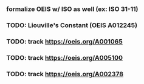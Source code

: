 
### formalize OEIS w/ ISO as well (ex: ISO 31-11)

### TODO: Liouville's Constant (OEIS A012245)

### TODO: track https://oeis.org/A001065

### TODO: track https://oeis.org/A005100

### TODO: track https://oeis.org/A002378